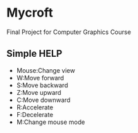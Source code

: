 Mycroft
=======

Final Project for Computer Graphics Course

## Simple HELP
- Mouse:Change view
- W:Move forward
- S:Move backward
- Z:Move upward
- C:Move downward
- R:Accelerate
- F:Decelerate
- M:Change mouse mode
